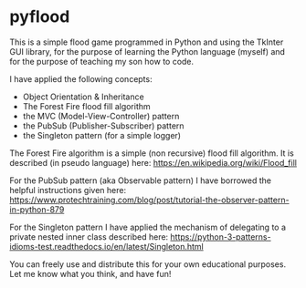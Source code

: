 # pyflood
This is a simple flood game programmed in Python and using the TkInter GUI library, for the purpose of learning the Python language (myself) and for the purpose of teaching my son how to code. 

I have applied the following concepts:
- Object Orientation & Inheritance
- The Forest Fire flood fill algorithm
- the MVC (Model-View-Controller) pattern 
- the PubSub (Publisher-Subscriber) pattern 
- the Singleton pattern (for a simple logger)

The Forest Fire algorithm is a simple (non recursive) flood fill algorithm. It is described (in pseudo language) here: https://en.wikipedia.org/wiki/Flood_fill

For the PubSub pattern (aka Observable pattern) I have borrowed the helpful instructions given here: https://www.protechtraining.com/blog/post/tutorial-the-observer-pattern-in-python-879

For the Singleton pattern I have applied the mechanism of delegating to a private nested inner class described here: https://python-3-patterns-idioms-test.readthedocs.io/en/latest/Singleton.html

You can freely use and distribute this for your own educational purposes. Let me know what you think, and have fun!